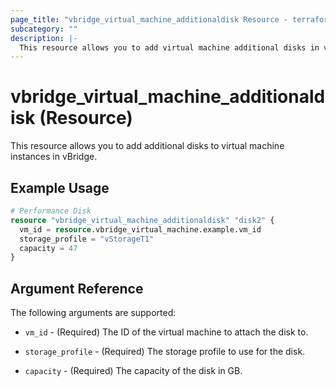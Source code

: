 ```yaml
---
page_title: "vbridge_virtual_machine_additionaldisk Resource - terraform-provider-vbridge"
subcategory: ""
description: |-
  This resource allows you to add virtual machine additional disks in vBridge.
---
```


# vbridge_virtual_machine_additionaldisk (Resource)

This resource allows you to add additional disks to virtual machine instances in vBridge.

## Example Usage

```terraform
# Performance Disk
resource "vbridge_virtual_machine_additionaldisk" "disk2" {
  vm_id = resource.vbridge_virtual_machine.example.vm_id
  storage_profile = "vStorageT1"
  capacity = 47
}
```

## Argument Reference

The following arguments are supported:

* `vm_id` - (Required) The ID of the virtual machine to attach the disk to.

* `storage_profile` - (Required) The storage profile to use for the disk.

* `capacity` - (Required) The capacity of the disk in GB.
